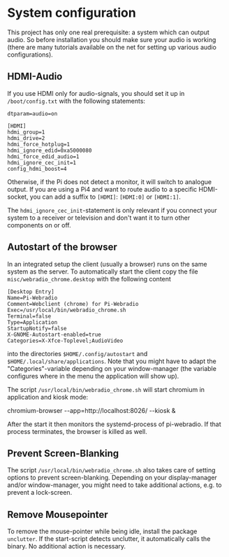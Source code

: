 System configuration
====================

This project has only one real prerequisite: a system which can output audio.
So before installation you should make sure your audio is working
(there are many tutorials available on the net for setting up various
audio configurations).


HDMI-Audio
----------

If you use HDMI only for audio-signals, you should set it up in
`/boot/config.txt` with the following statements:

    dtparam=audio=on

    [HDMI]
    hdmi_group=1
    hdmi_drive=2
    hdmi_force_hotplug=1
    hdmi_ignore_edid=0xa5000080
    hdmi_force_edid_audio=1
    hdmi_ignore_cec_init=1
    config_hdmi_boost=4

Otherwise, if the Pi does not detect a monitor, it will switch to analogue
output. If you are using a Pi4 and want to route audio to a specific
HDMI-socket, you can add a suffix to `[HDMI]`: `[HDMI:0]` or `[HDMI:1]`.

The `hdmi_ignore_cec_init`-statement is only relevant if you connect your
system to a receiver or television and don't want it to turn other
components on or off.


Autostart of the browser
------------------------

In an integrated setup the client (usually a browser) runs
on the same system as the server. To automatically start the client
copy the file `misc/webradio_chrome.desktop` with the following content

    [Desktop Entry]
    Name=Pi-Webradio
    Comment=Webclient (chrome) for Pi-Webradio
    Exec=/usr/local/bin/webradio_chrome.sh
    Terminal=false
    Type=Application
    StartupNotify=false
    X-GNOME-Autostart-enabled=true
    Categories=X-Xfce-Toplevel;AudioVideo

into the directories `$HOME/.config/autostart` and
`$HOME/.local/share/applications`. Note that you might have to
adapt the "Categories"-variable depending on your window-manager
(the variable  configures where in the menu the application will
show up).

The script `/usr/local/bin/webradio_chrome.sh` will start chromium
in application and kiosk mode:

chromium-browser --app=http://localhost:8026/ --kiosk &

After the start it then monitors the systemd-process of pi-webradio.
If that process terminates, the browser is killed as well.


Prevent Screen-Blanking
-----------------------

The script `/usr/local/bin/webradio_chrome.sh` also takes care of
setting options to prevent screen-blanking. Depending on your
display-manager and/or window-manager, you might need to take
additional actions, e.g. to prevent a lock-screen.


Remove Mousepointer
-------------------

To remove the mouse-pointer while being idle, install the package
`unclutter`. If the start-script detects unclutter, it automatically
calls the binary. No additional action is necessary.
